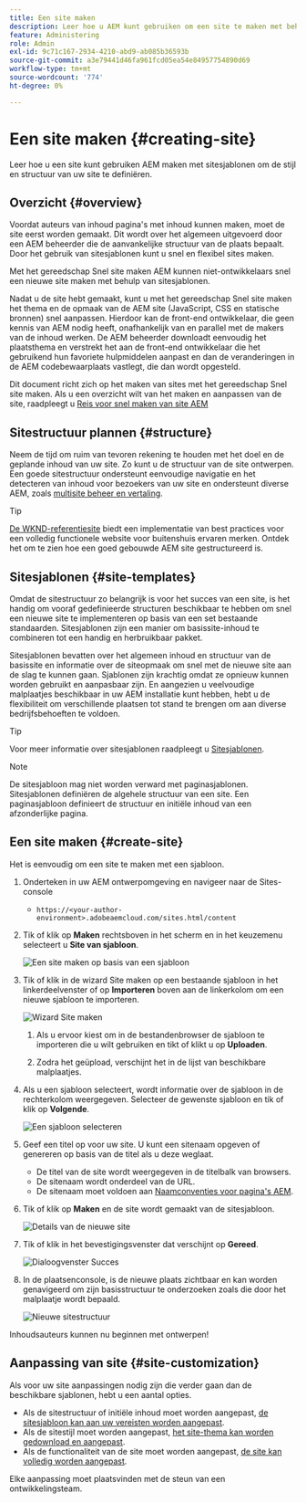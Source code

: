 ```yaml
---
title: Een site maken
description: Leer hoe u AEM kunt gebruiken om een site te maken met behulp van sitesjablonen om de stijl en structuur van uw site te definiëren.
feature: Administering
role: Admin
exl-id: 9c71c167-2934-4210-abd9-ab085b36593b
source-git-commit: a3e79441d46fa961fcd05ea54e84957754890d69
workflow-type: tm+mt
source-wordcount: '774'
ht-degree: 0%

---
```


# Een site maken {#creating-site}

Leer hoe u een site kunt gebruiken AEM maken met sitesjablonen om de stijl en structuur van uw site te definiëren.

## Overzicht {#overview}

Voordat auteurs van inhoud pagina&#39;s met inhoud kunnen maken, moet de site eerst worden gemaakt. Dit wordt over het algemeen uitgevoerd door een AEM beheerder die de aanvankelijke structuur van de plaats bepaalt. Door het gebruik van sitesjablonen kunt u snel en flexibel sites maken.

Met het gereedschap Snel site maken AEM kunnen niet-ontwikkelaars snel een nieuwe site maken met behulp van sitesjablonen.

Nadat u de site hebt gemaakt, kunt u met het gereedschap Snel site maken het thema en de opmaak van de AEM site (JavaScript, CSS en statische bronnen) snel aanpassen. Hierdoor kan de front-end ontwikkelaar, die geen kennis van AEM nodig heeft, onafhankelijk van en parallel met de makers van de inhoud werken. De AEM beheerder downloadt eenvoudig het plaatsthema en verstrekt het aan de front-end ontwikkelaar die het gebruikend hun favoriete hulpmiddelen aanpast en dan de veranderingen in de AEM codebewaarplaats vastlegt, die dan wordt opgesteld.

Dit document richt zich op het maken van sites met het gereedschap Snel site maken. Als u een overzicht wilt van het maken en aanpassen van de site, raadpleegt u [Reis voor snel maken van site AEM](/help/journey-sites/quick-site/overview.md)

## Sitestructuur plannen {#structure}

Neem de tijd om ruim van tevoren rekening te houden met het doel en de geplande inhoud van uw site. Zo kunt u de structuur van de site ontwerpen. Een goede sitestructuur ondersteunt eenvoudige navigatie en het detecteren van inhoud voor bezoekers van uw site en ondersteunt diverse AEM, zoals [multisite beheer en vertaling](/help/sites-cloud/administering/msm-and-translation.md).

>[!TIP]
>
>[De WKND-referentiesite](https://wknd.site) biedt een implementatie van best practices voor een volledig functionele website voor buitenshuis ervaren merken. Ontdek het om te zien hoe een goed gebouwde AEM site gestructureerd is.

## Sitesjablonen {#site-templates}

Omdat de sitestructuur zo belangrijk is voor het succes van een site, is het handig om vooraf gedefinieerde structuren beschikbaar te hebben om snel een nieuwe site te implementeren op basis van een set bestaande standaarden. Sitesjablonen zijn een manier om basissite-inhoud te combineren tot een handig en herbruikbaar pakket.

Sitesjablonen bevatten over het algemeen inhoud en structuur van de basissite en informatie over de siteopmaak om snel met de nieuwe site aan de slag te kunnen gaan. Sjablonen zijn krachtig omdat ze opnieuw kunnen worden gebruikt en aanpasbaar zijn. En aangezien u veelvoudige malplaatjes beschikbaar in uw AEM installatie kunt hebben, hebt u de flexibiliteit om verschillende plaatsen tot stand te brengen om aan diverse bedrijfsbehoeften te voldoen.

>[!TIP]
>
>Voor meer informatie over sitesjablonen raadpleegt u [Sitesjablonen](site-templates.md).

>[!NOTE]
>
>De sitesjabloon mag niet worden verward met paginasjablonen. Sitesjablonen definiëren de algehele structuur van een site. Een paginasjabloon definieert de structuur en initiële inhoud van een afzonderlijke pagina.

## Een site maken {#create-site}

Het is eenvoudig om een site te maken met een sjabloon.

1. Onderteken in uw AEM ontwerpomgeving en navigeer naar de Sites-console

   * `https://<your-author-environment>.adobeaemcloud.com/sites.html/content`

1. Tik of klik op **Maken** rechtsboven in het scherm en in het keuzemenu selecteert u **Site van sjabloon**.

   ![Een site maken op basis van een sjabloon](../assets/create-site-from-template.png)

1. Tik of klik in de wizard Site maken op een bestaande sjabloon in het linkerdeelvenster of op **Importeren** boven aan de linkerkolom om een nieuwe sjabloon te importeren.

   ![Wizard Site maken](../assets/site-creation-wizard.png)

   1. Als u ervoor kiest om in de bestandenbrowser de sjabloon te importeren die u wilt gebruiken en tikt of klikt u op **Uploaden**.

   1. Zodra het geüpload, verschijnt het in de lijst van beschikbare malplaatjes.

1. Als u een sjabloon selecteert, wordt informatie over de sjabloon in de rechterkolom weergegeven. Selecteer de gewenste sjabloon en tik of klik op **Volgende**.

   ![Een sjabloon selecteren](../assets/select-site-template.png)

1. Geef een titel op voor uw site. U kunt een sitenaam opgeven of genereren op basis van de titel als u deze weglaat.

   * De titel van de site wordt weergegeven in de titelbalk van browsers.
   * De sitenaam wordt onderdeel van de URL.
   * De sitenaam moet voldoen aan [Naamconventies voor pagina&#39;s AEM](/help/sites-cloud/authoring/fundamentals/organizing-pages.md#page-name-restrictions-and-best-practices).

1. Tik of klik op **Maken** en de site wordt gemaakt van de sitesjabloon.

   ![Details van de nieuwe site](../assets/create-site-details.png)

1. Tik of klik in het bevestigingsvenster dat verschijnt op **Gereed**.

   ![Dialoogvenster Succes](../assets/success.png)

1. In de plaatsenconsole, is de nieuwe plaats zichtbaar en kan worden genavigeerd om zijn basisstructuur te onderzoeken zoals die door het malplaatje wordt bepaald.

   ![Nieuwe sitestructuur](../assets/new-site.png)

Inhoudsauteurs kunnen nu beginnen met ontwerpen!

## Aanpassing van site {#site-customization}

Als voor uw site aanpassingen nodig zijn die verder gaan dan de beschikbare sjablonen, hebt u een aantal opties.

* Als de sitestructuur of initiële inhoud moet worden aangepast, [de sitesjabloon kan aan uw vereisten worden aangepast](site-templates.md).
* Als de sitestijl moet worden aangepast, [het site-thema kan worden gedownload en aangepast](/help/journey-sites/quick-site/overview.md).
* Als de functionaliteit van de site moet worden aangepast, [de site kan volledig worden aangepast](/help/implementing/developing/introduction/develop-wknd-tutorial.md).

Elke aanpassing moet plaatsvinden met de steun van een ontwikkelingsteam.
